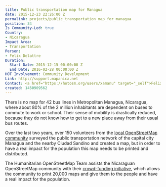 ```yaml
---
title: Public transportation map for Managua
date: 2015-12-23 22:26:00 Z
permalink: projects/public_transportation_map_for_managua
position: 34
Is Community-Led: true
Country:
- Nicaragua
Impact Area:
- Transportation
Person:
- Felix Delattre
Duration:
  Start Date: 2015-12-15 00:00:00 Z
  End Date: 2016-02-28 00:00:00 Z
HOT Involvement: Community Development
Link: http://support.mapanica.net
Contact: <a href="https://hotosm.org/users/xamanu" target="_self">Felix Delattre</a>
created: 1450909562
---
```


<p>There is no map for 42 bus lines in Metropolitan Managua, Nicaragua, where about 80% of the 2 million inhabitants are dependent on buses to commute to work or school. Their sense of mobility is drastically reduced, because they do not know how to get to a new place away from their usual bus routes.</p><p>Over the last two years, over 150 volunteers from the <a href="http://mapanica.net" target="_blank">local OpenStreetMap community</a> surveyed the public transportation network of the capital city Managua and the nearby Ciudad Sandino and created a map, but in order to have a real impact for the population this map needs to be printed and distributed.</p><p>The Humanitarian OpenStreetMap Team assists the Nicaraguan OpenStreetMap community with their <a href="http://support.mapanica.net" target="_blank">crowd-funding initiative</a>, which allows the community to print 20,000 maps and give them to the people and have a real impact for the population.</p>